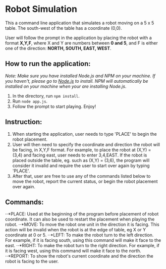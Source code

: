 # Robot Simulation

This a command line application that simulates a robot moving on a 5 x 5 table. The south-west of the table has a coordinate (0,0).

User will follow the prompt in the application by placing the robot with a format **X,Y,F**, where X and Y are numbers between **0 and 5**, and F is either one of the direction: **NORTH, SOUTH, EAST, WEST**. 

## How to run the application:

_Note: Make sure you have installed Node.js and NPM on your machine. If you haven't, please go to [Node.js](https://nodejs.org "Node.js")
to install. NPM will automatically be installed on your machine when your are installing Node.js_. 

1. In the directory, run `npm install`.
2. Run `node app.js`.
3. Follow the prompt to start playing. Enjoy!

## Instruction:

1. When starting the application, user needs to type 'PLACE' to begin the robot placement. 
2. User will then need to specify the coordinate and direction the robot will be facing, in X,Y,F format. For example, to place the robot at (X,Y) = (3,4) and facing east, user needs to enter 3,4,EAST. If the robot is placed outside the table, eg. such as (X,Y) = (3,6), the program will consider it invalid and require the user to start over again by typing 'PLACE'.
3. After that, user are free to use any of the commands listed below to move the robot, report the current status, or begin the robot placement over again.


## Commands:
⋅⋅*PLACE: Used at the beginning of the program before placement of robot coordinate. It can also be used to restart the placement when playing the robot.
⋅⋅*MOVE: To move the robot one unit in the direction it is facing. This action will be invalid when the robot is at the edge of table, eg X or Y coordinate at 0 or 5.
⋅⋅*LEFT: To make the robot turn to the left direction. For example, if it is facing south, using this command will make it face to the east.
⋅⋅*RIGHT: To make the robot turn to the right direction. For example, if it is facing west, using this command will make it face to the north.
⋅⋅*REPORT: To show the robot's current coordinate and the direction the robot is facing to the user.




